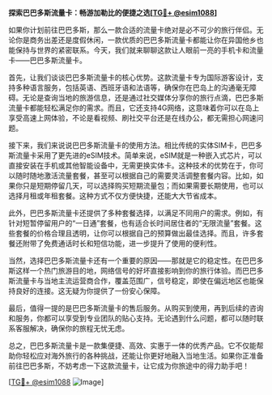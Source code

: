 **探索巴巴多斯流量卡：畅游加勒比的便捷之选[[TG💪+ @esim1088](https://t.me/s/esim1088)]**

如果你计划前往巴巴多斯，那么一款合适的流量卡绝对是必不可少的旅行伴侣。无论你是商务出差还是度假休闲，一款优质的巴巴多斯流量卡都能让你在异国他乡也能保持与世界的紧密联系。今天，我们就来聊聊这款让人眼前一亮的手机卡和流量卡——巴巴多斯流量卡。

首先，让我们谈谈巴巴多斯流量卡的核心优势。这款流量卡专为国际游客设计，支持多种语言服务，包括英语、西班牙语和法语等，确保你在巴岛上的沟通毫无障碍。无论是查询当地的旅游信息，还是通过社交媒体分享你的旅行点滴，巴巴多斯流量卡都能轻松满足你的需求。而且，它还支持4G网络，这意味着你可以在岛上享受高速上网体验，不论是看视频、刷社交平台还是在线办公，都无需担心网速问题。

接下来，我们来说说巴巴多斯流量卡的使用方法。相比传统的实体SIM卡，巴巴多斯流量卡采用了更先进的eSIM技术。简单来说，eSIM就是一种嵌入式芯片，可以直接安装在手机或其他智能设备中，无需更换实体卡。这种技术的优势在于，你可以随时随地激活流量套餐，甚至可以根据自己的需要灵活调整套餐内容。比如，如果你只是短期停留几天，可以选择购买短期流量包；而如果需要长期使用，也可以选择月租或年租套餐。这种方式不仅方便快捷，还能大大节省成本。

此外，巴巴多斯流量卡还提供了多种套餐选择，以满足不同用户的需求。例如，有针对短暂停留用户的“一日通”套餐，也有适合长时间居住者的“无限流量”套餐。这些套餐的价格合理且透明，让你可以根据自己的预算做出最佳选择。而且，许多套餐还附带了免费通话时长和短信功能，进一步提升了使用的便利性。

当然，选择巴巴多斯流量卡还有一个重要的原因——那就是它的稳定性。在巴巴多斯这样一个热门旅游目的地，网络信号的好坏直接影响到你的旅行体验。而巴巴多斯流量卡与当地主流运营商合作，覆盖范围广，信号稳定，即使在偏远地区也能保持良好的连接。这无疑为你提供了一份安心保障。

最后，值得一提的是巴巴多斯流量卡的售后服务。从购买到使用，再到后续的咨询和服务，你都可以享受到专业团队的贴心支持。无论遇到什么问题，都可以随时联系客服解决，确保你的旅程无忧无虑。

总之，巴巴多斯流量卡是一款集便捷、高效、实惠于一体的优秀产品。它不仅能帮助你轻松应对海外旅行的各种挑战，还能让你更好地融入当地生活。如果你正准备前往巴巴多斯，不妨考虑一下这款流量卡，让它成为你旅途中的得力助手吧！

[[TG💪+ @esim1088](https://t.me/s/esim1088) ![Image](https://i.postimg.cc/4NQfJmqS/Snipaste-2025-05-13-00-14-12.png)]